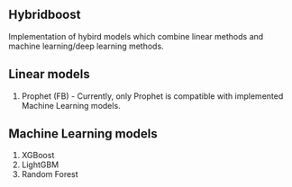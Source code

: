 ## Hybridboost
Implementation of hybird models which combine linear methods and machine learning/deep learning methods.

## Linear models
1. Prophet (FB) - Currently, only Prophet is compatible with implemented Machine Learning models.

## Machine Learning models
1. XGBoost
2. LightGBM
3. Random Forest
